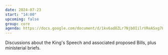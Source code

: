 ```yaml
---
date: 2024-07-23
start: "14:00"
upcoming: false
group: core
agenda: https://docs.google.com/document/d/1kv6ad8ZLr7NjbOIilrVReASxg7LR45CoaXs8aznpDV4/edit
---
```

Discussions about the King's Speech and associated proposed Bills, plus ministerial briefs. 
